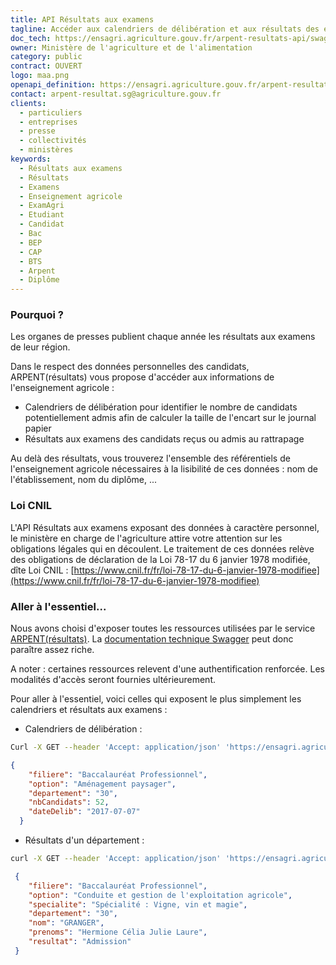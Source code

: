 ```yaml
---
title: API Résultats aux examens
tagline: Accéder aux calendriers de délibération et aux résultats des examens de l'enseignement agricole.
doc_tech: https://ensagri.agriculture.gouv.fr/arpent-resultats-api/swagger-ui.html
owner: Ministère de l'agriculture et de l'alimentation
category: public
contract: OUVERT
logo: maa.png
openapi_definition: https://ensagri.agriculture.gouv.fr/arpent-resultats-api/v2/api-docs?group=arpent-resultats
contact: arpent-resultat.sg@agriculture.gouv.fr
clients:
  - particuliers
  - entreprises
  - presse
  - collectivités
  - ministères
keywords:
  - Résultats aux examens
  - Résultats
  - Examens
  - Enseignement agricole
  - ExamAgri
  - Etudiant
  - Candidat
  - Bac
  - BEP
  - CAP
  - BTS
  - Arpent
  - Diplôme
---
```


### Pourquoi ?

Les organes de presses publient chaque année les résultats aux examens de leur région.

Dans le respect des données personnelles des candidats, ARPENT(résultats) vous propose d'accéder aux informations de l'enseignement agricole : 
- Calendriers de délibération pour identifier le nombre de candidats potentiellement admis afin de calculer la taille de l'encart sur le journal papier
- Résultats aux examens des candidats reçus ou admis au rattrapage

Au delà des résultats, vous trouverez l'ensemble des référentiels de l'enseignement agricole nécessaires à la lisibilité de ces données : nom de l'établissement, nom du diplôme, ...

### Loi CNIL

L'API Résultats aux examens exposant des données à caractère personnel, le ministère en charge de l'agriculture attire votre attention sur les obligations légales qui en découlent. Le traitement de ces données relève des obligations de déclaration de la Loi 78-17 du 6 janvier 1978 modifiée, dîte Loi CNIL : [https://www.cnil.fr/fr/loi-78-17-du-6-janvier-1978-modifiee](https://www.cnil.fr/fr/loi-78-17-du-6-janvier-1978-modifiee)

### Aller à l'essentiel... 

Nous avons choisi d'exposer toutes les ressources utilisées par le service [ARPENT(résultats)](https://ensagri.agriculture.gouv.fr/arpent-resultats/). La [documentation technique Swagger](https://ensagri.agriculture.gouv.fr/arpent-resultats-api/swagger-ui.html#/) peut donc paraître assez riche. 

A noter : certaines ressources relevent d'une authentification renforcée. Les modalités d'accès seront fournies ultérieurement.

Pour aller à l'essentiel, voici celles qui exposent le plus simplement les calendriers et résultats aux examens : 
- Calendriers de délibération : 

```sh 
Curl -X GET --header 'Accept: application/json' 'https://ensagri.agriculture.gouv.fr/arpent-resultats-api/api/arpent-resultats/resultats-grand-public/calendriers?departement=30'
```

```Json
{
    "filiere": "Baccalauréat Professionnel",
    "option": "Aménagement paysager",
    "departement": "30",
    "nbCandidats": 52,
    "dateDelib": "2017-07-07"
  }
```

- Résultats d'un département :
```sh
curl -X GET --header 'Accept: application/json' 'https://ensagri.agriculture.gouv.fr/arpent-resultats-api/api/arpent-resultats/resultats-grand-public/resultats?departement=30'
```
```Json
 {
    "filiere": "Baccalauréat Professionnel",
    "option": "Conduite et gestion de l'exploitation agricole",
    "specialite": "Spécialité : Vigne, vin et magie",
    "departement": "30",
    "nom": "GRANGER",
    "prenoms": "Hermione Célia Julie Laure",
    "resultat": "Admission"
 }
 ```

